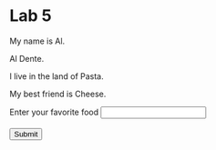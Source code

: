 <!DOCTYPE html>
<html>
<head>
<script src="https://ajax.googleapis.com/ajax/libs/jquery/3.3.1/jquery.min.js"></script>
<script>
// 1. use eq to retrieve the paragraph with index 1. Highlight it by setting the CSS background-color to yellow.
// 2. if the user clicks the submit button and the value of favoriteFood is empty, display an error message s`tating "You must enter a favorite food" in the span following favoriteFood using the next() method.
// 3. retrieve the first paragraph element and use the parent() method to modify the appearance of the h1 element.
</script>
</head>
<body>

<h1>Lab 5</h1>

<p>My name is Al.</p>
<p>Al Dente.</p>
<p>I live in the land of Pasta.</p>
<p>My best friend is Cheese.</p>

<form id="favoriteForm" name="favoriteForm">
Enter your favorite food <input id="favoriteFood" name="favoriteFood" type="text" id="favorite"> <span>&nbsp;</span>
<br><br><input type="submit" value="Submit">
</form>

</body>
</html>